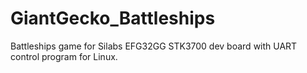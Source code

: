 # GiantGecko_Battleships
 Battleships game for Silabs EFG32GG STK3700 dev board with UART control program for Linux.
